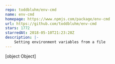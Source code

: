 ```yaml
---
repo: toddbluhm/env-cmd
name: env-cmd
homepage: https://www.npmjs.com/package/env-cmd
url: https://github.com/toddbluhm/env-cmd
stars: 1772
starredAt: 2018-05-10T21:23:28Z
description: |-
    Setting environment variables from a file
---
```


[object Object]
